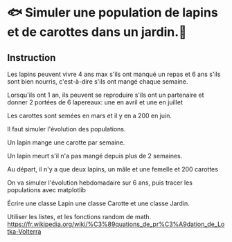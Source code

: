# 🐟 Simuler une population de lapins et de carottes dans un jardin.🐍

## Instruction

Les lapins peuvent vivre 4 ans max s'ils ont manqué un repas et 6 ans s'ils sont bien nourris, c'est-à-dire s'ils ont mangé chaque semaine.

Lorsqu'ils ont 1 an, ils peuvent se reproduire s'ils ont un partenaire et donner 2 portées de 6 lapereaux: une en avril et une en juillet

Les carottes sont semées en mars et il y en a 200 en juin.

Il faut simuler l'évolution des populations.

Un lapin mange une carotte par semaine.

Un lapin meurt s'il n'a pas mangé depuis plus de 2 semaines.

Au départ, il n'y a que deux lapins, un mâle et une femelle et 200 carottes

On va simuler l'évolution hebdomadaire sur 6 ans, puis tracer les populations avec matplotlib

Écrire une classe Lapin une classe Carotte et une classe Jardin.

Utiliser les listes, et les fonctions random de math. https://fr.wikipedia.org/wiki/%C3%89quations_de_pr%C3%A9dation_de_Lotka-Volterra
